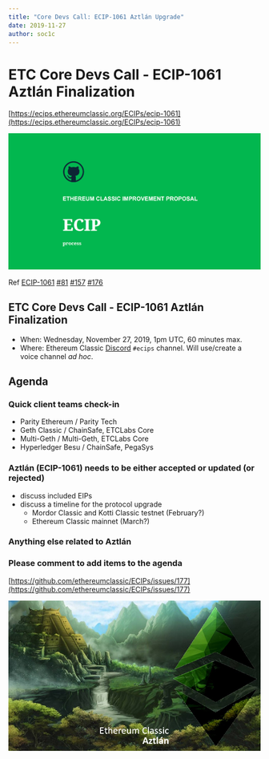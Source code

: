 ```yaml
---
title: "Core Devs Call: ECIP-1061 Aztlán Upgrade"
date: 2019-11-27
author: soc1c
---
```


# ETC Core Devs Call - ECIP-1061 Aztlán Finalization

[https://ecips.ethereumclassic.org/ECIPs/ecip-1061](https://ecips.ethereumclassic.org/ECIPs/ecip-1061)

![ETC Core Devs Call - ECIP-1061 Aztlán Finalization](./ethereum_classic_ecip_wallpaper.png)

Ref [ECIP-1061](https://github.com/ethereumclassic/ECIPs/blob/master/_specs/ecip-1061.md) [#81](https://github.com/ethereumclassic/ECIPs/pull/81) [#157](https://github.com/ethereumclassic/ECIPs/pull/157) [#176](https://github.com/ethereumclassic/ECIPs/pull/176)

## ETC Core Devs Call - ECIP-1061 Aztlán Finalization

* When: Wednesday, November 27, 2019, 1pm UTC, 60 minutes max.
* Where: Ethereum Classic [Discord](https://discord.gg/dwxb6nf) `#ecips` channel. Will use/create a voice channel *ad hoc*.

## Agenda

### Quick client teams check-in

* Parity Ethereum / Parity Tech
* Geth Classic / ChainSafe, ETCLabs Core
* Multi-Geth / Multi-Geth, ETCLabs Core
* Hyperledger Besu / ChainSafe, PegaSys

### Aztlán (ECIP-1061) needs to be either accepted or updated (or rejected)

* discuss included EIPs
* discuss a timeline for the protocol upgrade
    * Mordor Classic and Kotti Classic testnet (February?)
    * Ethereum Classic mainnet (March?)

### Anything else related to Aztlán

### Please comment to add items to the agenda

[https://github.com/ethereumclassic/ECIPs/issues/177](https://github.com/ethereumclassic/ECIPs/issues/177)

![ETC Core Devs Call - ECIP-1061 Aztlán Finalization](./hardfork_aztlan.jpg)
